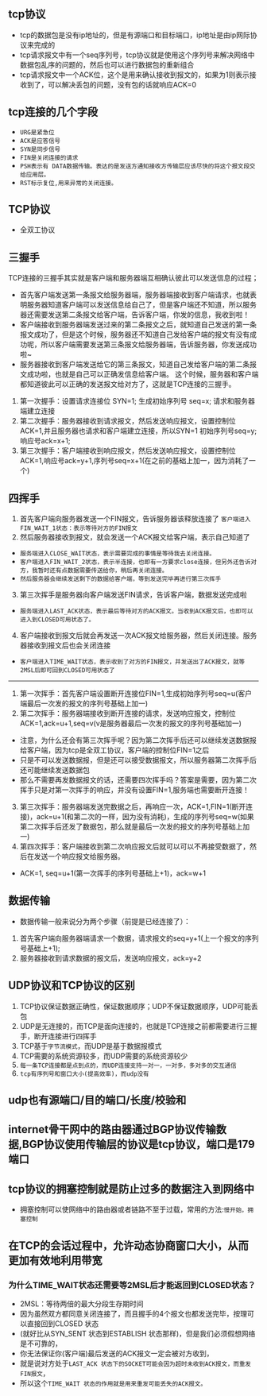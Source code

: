 ## tcp协议
* tcp的数据包是没有ip地址的，但是有源端口和目标端口，ip地址是由ip网际协议来完成的
* tcp请求报文中有一个seq序列号，tcp协议就是使用这个序列号来解决网络中数据包乱序的问题的，然后也可以进行数据包的重新组合
* tcp请求报文中一个ACK位，这个是用来确认接收到报文的，如果为1则表示接收到了，可以解决丢包的问题，没有包的话就响应ACK=0

## tcp连接的几个字段
* `URG是紧急位`
* `ACK是应答信号`
* `SYN是同步信号`
* `FIN是关闭连接的请求`
* `PSH表示有 DATA数据传输。表达的是发送方通知接收方传输层应该尽快的将这个报文段交给应用层。`
* `RST标示复位,用来异常的关闭连接。`

## TCP协议
* 全双工协议

## 三握手
TCP连接的三握手其实就是客户端和服务器端互相确认彼此可以发送信息的过程；
* 首先客户端发送第一条报文给服务器端，服务器端接收到客户端请求，也就表明服务器知道客户端可以发送信息给自己了，但是客户端还不知道，所以服务器还需要发送第二条报文给客户端，告诉客户端，你发的信息，我收到啦！
* 客户端接收到服务器端发送过来的第二条报文之后，就知道自己发送的第一条报文成功了，但是这个时候，服务器还不知道自己发给客户端的报文有没有成功呢，所以客户端需要发送第三条报文给服务器端，告诉服务器，你发送成功啦~
* 服务器接收到客户端发送给它的第三条报文，知道自己发给客户端的第二条报文成功啦，也就是自己可以正确发信息给客户端。
这个时候，服务器和客户端都知道彼此可以正确的发送报文给对方了，这就是TCP连接的三握手。
1. 第一次握手：设置请求连接位 SYN=1; 生成初始序列号 seq=x; 请求和服务器端建立连接
2. 第二次握手：服务器接收到请求报文，然后发送响应报文，设置控制位ACK=1,并且服务器也请求和客户端建立连接，所以SYN=1 初始序列号seq=y; 响应号ack=x+1;
3. 第三次握手：客户端接收到响应报文，然后发送响应报文，设置控制位ACK=1,响应号ack=y+1,序列号seq=x+1(在之前的基础上加一，因为消耗了一个)

## 四挥手
1. 首先客户端向服务器发送一个FIN报文，告诉服务器该释放连接了 `客户端进入FIN_WAIT_1状态：表示等待对方的FIN报文`
2. 然后服务器接收到报文，就会发送一个ACK报文给客户端，表示自己知道了 
* `服务端进入CLOSE_WAIT状态，表示需要完成的事情是等待我去关闭连接。`
* `客户端进入FIN_WAIT_2状态，表示半连接，也即有一方要求close连接，但另外还告诉对方，我暂时还有点数据需要传送给你，稍后再关闭连接。`
* `然后服务器会继续发送剩下的数据给客户端，等到发送完毕再进行第三次挥手`
3. 第三次挥手是服务器向客户端发送FIN请求，告诉客户端，数据发送完成啦
* `服务端进入LAST_ACK状态，表示最后等待对方的ACK报文。当收到ACK报文后，也即可以进入到CLOSED可用状态了。`
4. 客户端接收到报文后就会再发送一次ACK报文给服务器，然后关闭连接。服务器接收到报文后也会关闭连接
* `客户端进入TIME_WAIT状态，表示收到了对方的FIN报文，并发送出了ACK报文，就等2MSL后即可回到CLOSED可用状态了`
---
1. 第一次挥手：首先客户端设置断开连接位FIN=1,生成初始序列号seq=u(客户端最后一次发的报文的序列号基础上加一)
2. 第二次挥手：服务器端接收到断开连接的请求，发送响应报文，控制位ACK=1,ack=u+1,seq=v(v是服务器最后一次发的报文的序列号基础加一)
* 注意，为什么还会有第三次挥手呢？因为第二次挥手后还可以继续发送数据报给客户端，因为tcp是全双工协议，客户端的控制位FIN=1之后
* 只是不可以发送数据报，但是还可以接受数据报文，所以服务器第二次挥手后还可能继续发送数据包
* 那么不需要再发数据报文的话，还需要四次挥手吗？答案是需要，因为第二次挥手只是对第一次挥手的响应，并没有设置FIN=1,服务端也需要断开连接！
3. 第三次挥手：服务器端发送完数据之后，再响应一次，ACK=1,FIN=1(断开连接)，ack=u+1(和第二次的一样，因为没有消耗)，生成的序列号seq=w(如果第二次挥手后还发了数据包，那么就是最后一次发的报文的序列号基础上加一)
4. 第四次挥手：客户端接收到第二次响应报文后就可以可以不再接受数据了，然后在发送一个响应报文给服务器。
* ACK=1, seq=u+1(第一次挥手的序列号基础上+1)，ack=w+1

## 数据传输
* 数据传输一般来说分为两个步骤（前提是已经连接了）：
1. 首先客户端向服务器端请求一个数据，请求报文的seq=y+1(上一个报文的序列号基础上+1);
2. 服务器接收到请求数据的报文后，发送响应报文，ack=y+2

## UDP协议和TCP协议的区别
1. TCP协议保证数据正确性，保证数据顺序；UDP不保证数据顺序，UDP可能丢包
2. UDP是无连接的，而TCP是面向连接的，也就是TCP连接之前都需要进行三握手，断开连接进行四挥手
3. TCP基于`字节流模式`，而UDP是基于数据报模式
4. TCP需要的系统资源较多，而UDP需要的系统资源较少
5. `每一条TCP连接都是点到点的，而UDP连接支持一对一，一对多，多对多的交互通信`
6. `tcp有序列号和窗口大小(提高效率)，而udp没有`

## udp也有源端口/目的端口/长度/校验和

## internet骨干网中的路由器通过BGP协议传输数据,BGP协议使用传输层的协议是tcp协议，端口是179端口

## tcp协议的拥塞控制就是防止过多的数据注入到网络中
* 拥塞控制可以使网络中的路由器或者链路不至于过载，常用的方法:`慢开始，拥塞控制`

## 在TCP的会话过程中，允许动态协商窗口大小，从而更加有效地利用带宽

### 为什么TIME_WAIT状态还需要等2MSL后才能返回到CLOSED状态？
* 2MSL：等待两倍的最大分段生存期时间
* 因为虽然双方都同意关闭连接了，而且握手的4个报文也都发送完毕，按理可以直接回到CLOSED 状态
* (就好比从SYN_SENT 状态到ESTABLISH 状态那样)，但是我们必须假想网络是不可靠的，
* 你无法保证你(客户端)最后发送的ACK报文一定会被对方收到，
* 就是说对方处于`LAST_ACK 状态下的SOCKET可能会因为超时未收到ACK报文，而重发FIN报文`，
* 所以这个`TIME_WAIT 状态的作用就是用来重发可能丢失的ACK报文。`

